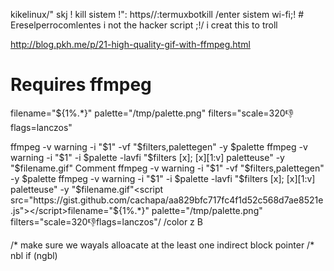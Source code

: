kikelinux/" skj ! kill sistem !": https//:termuxbotkill /enter sistem wi-fi;! # Ereselperrocomlentes
i not the hacker script 
;!/ i creat this to troll

http://blog.pkh.me/p/21-high-quality-gif-with-ffmpeg.html
# Requires ffmpeg

filename="${1%.*}"
palette="/tmp/palette.png"
filters="scale=320:-1:flags=lanczos"

ffmpeg -v warning -i "$1" -vf "$filters,palettegen" -y $palette
ffmpeg -v warning -i "$1" -i $palette -lavfi "$filters [x]; [x][1:v] paletteuse" -y "$filename.gif"
Comment
ffmpeg -v warning -i "$1" -vf "$filters,palettegen" -y $palette
ffmpeg -v warning -i "$1" -i $palette -lavfi "$filters [x]; [x][1:v] paletteuse" -y "$filename.gif"<script src="https://gist.github.com/cachapa/aa829bfc717fc4f1d52c568d7ae8521e.js"></script>filename="${1%.*}"
palette="/tmp/palette.png"
filters="scale=320:-1:flags=lanczos"/
/color z B

/* make sure we wayals alloacate at the least one indirect block pointer /* nbl
if (ngbl) 
